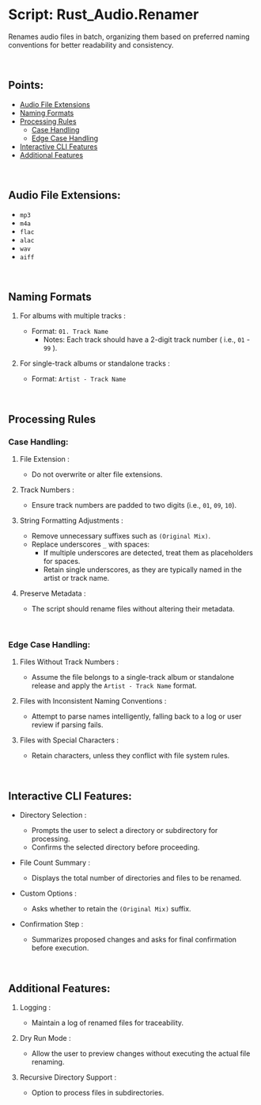 # Script: Rust_Audio.Renamer

Renames audio files in batch, organizing them based on preferred naming conventions for better readability and consistency.

<br/>

## Points:

- [Audio File Extensions](#audio-file-extensions)
- [Naming Formats](#naming-formats)
- [Processing Rules](#processing-rules)
  - [Case Handling](#case-handling)
  - [Edge Case Handling](#edge-case-handling)
- [Interactive CLI Features](#interactive-cli-features)
- [Additional Features](#additional-features)

<br/>

## Audio File Extensions:

- `mp3`
- `m4a`
- `flac`
- `alac`
- `wav`
- `aiff`

<br/>

## Naming Formats

1. For albums with multiple tracks :

   - Format: `01. Track Name`
     - Notes: Each track should have a 2-digit track number ( i.e., `01` - `99` ).

2. For single-track albums or standalone tracks :

   - Format: `Artist - Track Name`

<br/>

## Processing Rules

### Case Handling:

1. File Extension :

   - Do not overwrite or alter file extensions.

2. Track Numbers :

   - Ensure track numbers are padded to two digits (i.e., `01`, `09`, `10`).

3. String Formatting Adjustments :

   - Remove unnecessary suffixes such as `(Original Mix)`.
   - Replace underscores `_` with spaces:
     - If multiple underscores are detected, treat them as placeholders for spaces.
     - Retain single underscores, as they are typically named in the artist or track name.

4. Preserve Metadata :

   - The script should rename files without altering their metadata.

<br/>

### Edge Case Handling:

1. Files Without Track Numbers :

   - Assume the file belongs to a single-track album or standalone release and apply the `Artist - Track Name` format.

2. Files with Inconsistent Naming Conventions :

   - Attempt to parse names intelligently, falling back to a log or user review if parsing fails.

3. Files with Special Characters :

   - Retain characters, unless they conflict with file system rules.

<br/>

## Interactive CLI Features:

- Directory Selection :

  - Prompts the user to select a directory or subdirectory for processing.
  - Confirms the selected directory before proceeding.

- File Count Summary :

  - Displays the total number of directories and files to be renamed.

- Custom Options :

  - Asks whether to retain the `(Original Mix)` suffix.

- Confirmation Step :

  - Summarizes proposed changes and asks for final confirmation before execution.

<br/>

## Additional Features:

1. Logging :

   - Maintain a log of renamed files for traceability.

2. Dry Run Mode :

   - Allow the user to preview changes without executing the actual file renaming.

3. Recursive Directory Support :

   - Option to process files in subdirectories.
